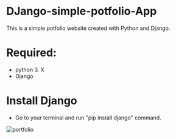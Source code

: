 # DJango-simple-potfolio-App

This is a simple potfolio website created with Python and Django.

# Required:
* python 3. X
* Django

# Install Django
* Go to your terminal and run "pip install django" command.

![portfolio](https://user-images.githubusercontent.com/84848431/199259246-15857c45-2de2-4e03-84ea-1bf4d77f35a0.png)
